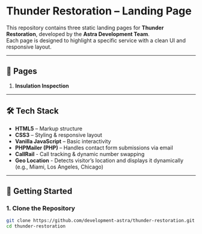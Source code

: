 
# Thunder Restoration – Landing Page

This repository contains three static landing pages for **Thunder Restoration**, developed by the **Astra Development Team**.  
Each page is designed to highlight a specific service with a clean UI and responsive layout.

---

## 📄 Pages
1. **Insulation Inspection**

---

## 🛠 Tech Stack
- **HTML5** – Markup structure  
- **CSS3** – Styling & responsive layout  
- **Vanilla JavaScript** – Basic interactivity  
- **PHPMailer (PHP)** – Handles contact form submissions via email  
- **CallRail** - Call tracking & dynamic number swapping
- **Geo Location** - Detects visitor’s location and displays it dynamically (e.g., Miami, Los Angeles, Chicago)

---

## 🚀 Getting Started

### 1. Clone the Repository
```bash
git clone https://github.com/development-astra/thunder-restoration.git
cd thunder-restoration
